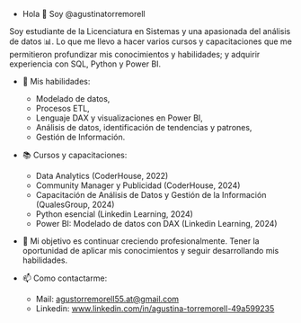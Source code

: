 - Hola 👋 Soy @agustinatorremorell

Soy estudiante de la Licenciatura en Sistemas y una apasionada del análisis de datos 📊.
Lo que me llevo a hacer varios cursos y capacitaciones que me permitieron profundizar mis conocimientos y habilidades;
y adquirir experiencia con SQL, Python y Power BI.

- 🌟 Mis habilidades:
   - Modelado de datos,
   - Procesos ETL,
   - Lenguaje DAX y visualizaciones en Power BI,
   - Análisis de datos, identificación de tendencias y patrones,
   - Gestión de Información.

- 📚 Cursos y capacitaciones:
   - Data Analytics (CoderHouse, 2022)
   - Community Manager y Publicidad (CoderHouse, 2024)
   - Capacitación de Análisis de Datos y Gestión de la Información (QualesGroup, 2024)
   - Python esencial (Linkedin Learning, 2024)
   - Power BI: Modelado de datos con DAX (Linkedin Learning, 2024)

- 🚀 Mi objetivo es continuar creciendo profesionalmente. Tener la oportunidad de aplicar mis conocimientos y seguir desarrollando mis habilidades.

- 📫 Como contactarme:
   - Mail: agustorremorell55.at@gmail.com
   - Linkedin: www.linkedin.com/in/agustina-torremorell-49a599235
